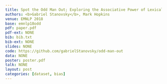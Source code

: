 ```yaml
---
title: Spot the Odd Man Out; Exploring the Associative Power of Lexical Resources
authors: <b>Gabriel Stanovsky</b>, Mark Hopkins
venue: EMNLP 2018
base: emnlp18odd
pdf: paper.pdf
pdf-ext: NONE
bib: bib.txt
bib-ext: NONE
slides: NONE
code: https://github.com/gabrielStanovsky/odd-man-out
data: NONE
poster: poster.pdf
talk: NONE
layout: post
categories: [dataset, bias]
---
```

